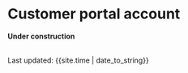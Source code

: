 # Customer portal account

**Under construction**

<br>
<div>Last updated: {{site.time | date_to_string}}</div>
